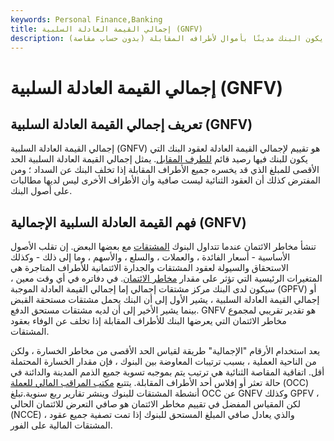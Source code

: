 ```yaml
---
keywords: Personal Finance,Banking
title: إجمالي القيمة العادلة السلبية (GNFV)
description: إجمالي القيمة العادلة السلبية هو إجمالي القيمة العادلة لعقود البنك عندما يكون البنك مدينًا بأموال لأطرافه المقابلة (بدون حساب مقاصة).
---
```


# إجمالي القيمة العادلة السلبية (GNFV)
## تعريف إجمالي القيمة العادلة السلبية (GNFV)

إجمالي القيمة العادلة السلبية (GNFV) هو تقييم لإجمالي القيمة العادلة لعقود البنك التي يكون للبنك فيها رصيد قائم [للطرف المقابل](/counterparty). يمثل إجمالي القيمة العادلة السلبية الحد الأقصى للمبلغ الذي قد يخسره جميع الأطراف المقابلة إذا تخلف البنك عن السداد ؛ ومن المفترض كذلك أن العقود الثنائية ليست صافية وأن الأطراف الأخرى ليس لديها مطالبات على أصول البنك.

## فهم القيمة العادلة السلبية الإجمالية (GNFV)

تنشأ مخاطر الائتمان عندما تتداول البنوك [المشتقات](/derivative) مع بعضها البعض. إن تقلب الأصول الأساسية - أسعار الفائدة ، والعملات ، والسلع ، والأسهم ، وما إلى ذلك - وكذلك الاستحقاق والسيولة لعقود المشتقات والجدارة الائتمانية للأطراف المتاجرة هي المتغيرات الرئيسية التي تؤثر على مقدار [مخاطر الائتمان](/creditrisk). في دفاتره في أي وقت معين ، سيكون لدى البنك مركز مشتقات إجمالي إما إجمالي القيمة العادلة الموجبة (GPFV) أو إجمالي القيمة العادلة السلبية ، يشير الأول إلى أن البنك يحمل مشتقات مستحقة القبض بينما يشير الأخير إلى أن لديه مشتقات مستحق الدفع. GNFV هو تقدير تقريبي لمجموع مخاطر الائتمان التي يعرضها البنك للأطراف المقابلة إذا تخلف عن الوفاء بعقود المشتقات.

يعد استخدام الأرقام "الإجمالية" طريقة لقياس الحد الأقصى من مخاطر الخسارة ، ولكن من الناحية العملية ، بسبب ترتيبات المعاوضة بين البنوك ، فإن مقدار الخسارة المحتملة أقل. اتفاقية المقاصة الثنائية هي ترتيب يتم بموجبه تسوية جميع الذمم المدينة والدائنة في حالة تعثر أو إفلاس أحد الأطراف المقابلة. يتتبع [مكتب المراقب المالي للعملة](/office-comptroller-currency-occ) (OCC) أنشطة المشتقات للبنوك وينشر تقارير ربع سنوية.تبلغ OCC عن GNFV وكذلك GPFV ، لكن المقياس المفضل في تقييم مخاطر الائتمان هو صافي التعرض للائتمان الحالي (NCCE) ، والذي يعادل صافي المبلغ المستحق للبنوك إذا تمت تصفية جميع عقود المشتقات المالية على الفور.

